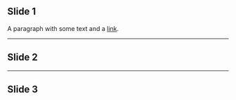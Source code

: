## Slide 1
A paragraph with some text and a [link](http://hakim.se).

---

## Slide 2

---

## Slide 3
